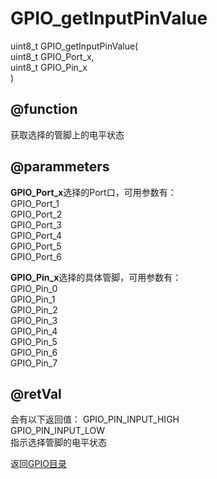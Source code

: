 # GPIO_getInputPinValue
uint8_t GPIO_getInputPinValue(</br>uint8_t GPIO_Port_x,</br>uint8_t GPIO_Pin_x</br>)
## @function
获取选择的管脚上的电平状态
## @parammeters
**GPIO_Port_x**选择的Port口，可用参数有：</br>
GPIO_Port_1</br>
GPIO_Port_2</br>
GPIO_Port_3</br>
GPIO_Port_4</br>
GPIO_Port_5</br>
GPIO_Port_6</br>

**GPIO_Pin_x**选择的具体管脚，可用参数有：</br>
GPIO_Pin_0</br>
GPIO_Pin_1</br>
GPIO_Pin_2</br>
GPIO_Pin_3</br>
GPIO_Pin_4</br>
GPIO_Pin_5</br>
GPIO_Pin_6</br>
GPIO_Pin_7</br>
## @retVal
会有以下返回值：
GPIO_PIN_INPUT_HIGH</br>
GPIO_PIN_INPUT_LOW</br>
指示选择管脚的电平状态

返回[GPIO目录](gpioindex.md)